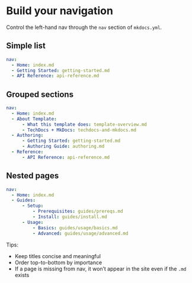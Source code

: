 # Build your navigation

Control the left-hand nav through the `nav` section of `mkdocs.yml`.

## Simple list
```yaml
nav:
  - Home: index.md
  - Getting Started: getting-started.md
  - API Reference: api-reference.md
```

## Grouped sections
```yaml
nav:
  - Home: index.md
  - About Template:
      - What this template does: template-overview.md
      - TechDocs + MkDocs: techdocs-and-mkdocs.md
  - Authoring:
      - Getting Started: getting-started.md
      - Authoring Guide: authoring.md
  - Reference:
      - API Reference: api-reference.md
```

## Nested pages
```yaml
nav:
  - Home: index.md
  - Guides:
      - Setup:
          - Prerequisites: guides/prereqs.md
          - Install: guides/install.md
      - Usage:
          - Basics: guides/usage/basics.md
          - Advanced: guides/usage/advanced.md
```

Tips:
- Keep titles concise and meaningful
- Order top-to-bottom by importance
- If a page is missing from nav, it won’t appear in the site even if the `.md` exists
